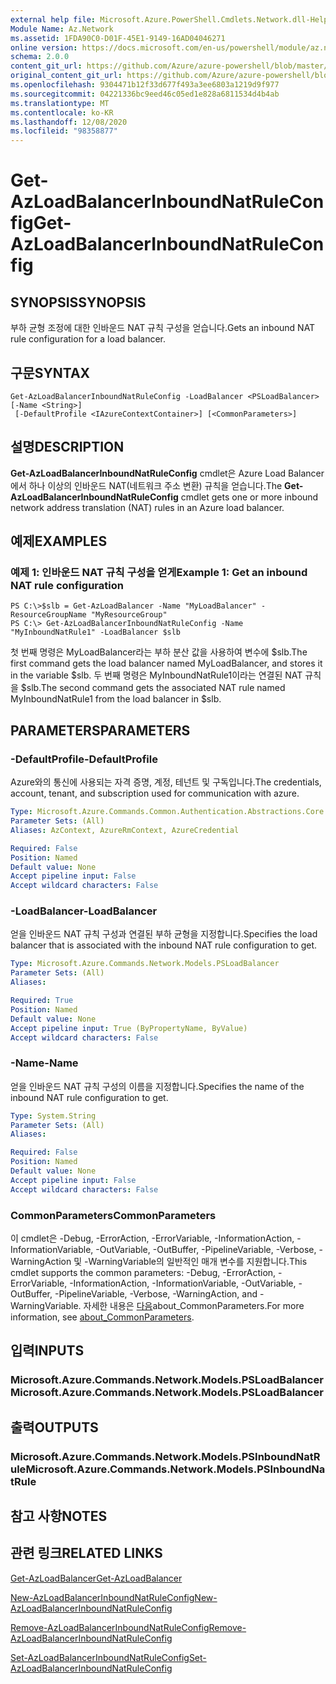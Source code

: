 ```yaml
---
external help file: Microsoft.Azure.PowerShell.Cmdlets.Network.dll-Help.xml
Module Name: Az.Network
ms.assetid: 1FDA90C0-D01F-45E1-9149-16AD04046271
online version: https://docs.microsoft.com/en-us/powershell/module/az.network/get-azloadbalancerinboundnatruleconfig
schema: 2.0.0
content_git_url: https://github.com/Azure/azure-powershell/blob/master/src/Network/Network/help/Get-AzLoadBalancerInboundNatRuleConfig.md
original_content_git_url: https://github.com/Azure/azure-powershell/blob/master/src/Network/Network/help/Get-AzLoadBalancerInboundNatRuleConfig.md
ms.openlocfilehash: 9304471b12f33d677f493a3ee6803a1219d9f977
ms.sourcegitcommit: 04221336bc9eed46c05ed1e828a6811534d4b4ab
ms.translationtype: MT
ms.contentlocale: ko-KR
ms.lasthandoff: 12/08/2020
ms.locfileid: "98358877"
---
```

# <span data-ttu-id="805d6-101">Get-AzLoadBalancerInboundNatRuleConfig</span><span class="sxs-lookup"><span data-stu-id="805d6-101">Get-AzLoadBalancerInboundNatRuleConfig</span></span>

## <span data-ttu-id="805d6-102">SYNOPSIS</span><span class="sxs-lookup"><span data-stu-id="805d6-102">SYNOPSIS</span></span>
<span data-ttu-id="805d6-103">부하 균형 조정에 대한 인바운드 NAT 규칙 구성을 얻습니다.</span><span class="sxs-lookup"><span data-stu-id="805d6-103">Gets an inbound NAT rule configuration for a load balancer.</span></span>

## <span data-ttu-id="805d6-104">구문</span><span class="sxs-lookup"><span data-stu-id="805d6-104">SYNTAX</span></span>

```
Get-AzLoadBalancerInboundNatRuleConfig -LoadBalancer <PSLoadBalancer> [-Name <String>]
 [-DefaultProfile <IAzureContextContainer>] [<CommonParameters>]
```

## <span data-ttu-id="805d6-105">설명</span><span class="sxs-lookup"><span data-stu-id="805d6-105">DESCRIPTION</span></span>
<span data-ttu-id="805d6-106">**Get-AzLoadBalancerInboundNatRuleConfig** cmdlet은 Azure Load Balancer에서 하나 이상의 인바운드 NAT(네트워크 주소 변환) 규칙을 얻습니다.</span><span class="sxs-lookup"><span data-stu-id="805d6-106">The **Get-AzLoadBalancerInboundNatRuleConfig** cmdlet gets one or more inbound network address translation (NAT) rules in an Azure load balancer.</span></span>

## <span data-ttu-id="805d6-107">예제</span><span class="sxs-lookup"><span data-stu-id="805d6-107">EXAMPLES</span></span>

### <span data-ttu-id="805d6-108">예제 1: 인바운드 NAT 규칙 구성을 얻게</span><span class="sxs-lookup"><span data-stu-id="805d6-108">Example 1: Get an inbound NAT rule configuration</span></span>
```
PS C:\>$slb = Get-AzLoadBalancer -Name "MyLoadBalancer" -ResourceGroupName "MyResourceGroup"
PS C:\> Get-AzLoadBalancerInboundNatRuleConfig -Name "MyInboundNatRule1" -LoadBalancer $slb
```

<span data-ttu-id="805d6-109">첫 번째 명령은 MyLoadBalancer라는 부하 분산 값을 사용하여 변수에 $slb.</span><span class="sxs-lookup"><span data-stu-id="805d6-109">The first command gets the load balancer named MyLoadBalancer, and stores it in the variable $slb.</span></span>
<span data-ttu-id="805d6-110">두 번째 명령은 MyInboundNatRule1이라는 연결된 NAT 규칙을 $slb.</span><span class="sxs-lookup"><span data-stu-id="805d6-110">The second command gets the associated NAT rule named MyInboundNatRule1 from the load balancer in $slb.</span></span>

## <span data-ttu-id="805d6-111">PARAMETERS</span><span class="sxs-lookup"><span data-stu-id="805d6-111">PARAMETERS</span></span>

### <span data-ttu-id="805d6-112">-DefaultProfile</span><span class="sxs-lookup"><span data-stu-id="805d6-112">-DefaultProfile</span></span>
<span data-ttu-id="805d6-113">Azure와의 통신에 사용되는 자격 증명, 계정, 테넌트 및 구독입니다.</span><span class="sxs-lookup"><span data-stu-id="805d6-113">The credentials, account, tenant, and subscription used for communication with azure.</span></span>

```yaml
Type: Microsoft.Azure.Commands.Common.Authentication.Abstractions.Core.IAzureContextContainer
Parameter Sets: (All)
Aliases: AzContext, AzureRmContext, AzureCredential

Required: False
Position: Named
Default value: None
Accept pipeline input: False
Accept wildcard characters: False
```

### <span data-ttu-id="805d6-114">-LoadBalancer</span><span class="sxs-lookup"><span data-stu-id="805d6-114">-LoadBalancer</span></span>
<span data-ttu-id="805d6-115">얻을 인바운드 NAT 규칙 구성과 연결된 부하 균형을 지정합니다.</span><span class="sxs-lookup"><span data-stu-id="805d6-115">Specifies the load balancer that is associated with the inbound NAT rule configuration to get.</span></span>

```yaml
Type: Microsoft.Azure.Commands.Network.Models.PSLoadBalancer
Parameter Sets: (All)
Aliases:

Required: True
Position: Named
Default value: None
Accept pipeline input: True (ByPropertyName, ByValue)
Accept wildcard characters: False
```

### <span data-ttu-id="805d6-116">-Name</span><span class="sxs-lookup"><span data-stu-id="805d6-116">-Name</span></span>
<span data-ttu-id="805d6-117">얻을 인바운드 NAT 규칙 구성의 이름을 지정합니다.</span><span class="sxs-lookup"><span data-stu-id="805d6-117">Specifies the name of the inbound NAT rule configuration to get.</span></span>

```yaml
Type: System.String
Parameter Sets: (All)
Aliases:

Required: False
Position: Named
Default value: None
Accept pipeline input: False
Accept wildcard characters: False
```

### <span data-ttu-id="805d6-118">CommonParameters</span><span class="sxs-lookup"><span data-stu-id="805d6-118">CommonParameters</span></span>
<span data-ttu-id="805d6-119">이 cmdlet은 -Debug, -ErrorAction, -ErrorVariable, -InformationAction, -InformationVariable, -OutVariable, -OutBuffer, -PipelineVariable, -Verbose, -WarningAction 및 -WarningVariable의 일반적인 매개 변수를 지원합니다.</span><span class="sxs-lookup"><span data-stu-id="805d6-119">This cmdlet supports the common parameters: -Debug, -ErrorAction, -ErrorVariable, -InformationAction, -InformationVariable, -OutVariable, -OutBuffer, -PipelineVariable, -Verbose, -WarningAction, and -WarningVariable.</span></span> <span data-ttu-id="805d6-120">자세한 내용은 [다음](http://go.microsoft.com/fwlink/?LinkID=113216)about_CommonParameters.</span><span class="sxs-lookup"><span data-stu-id="805d6-120">For more information, see [about_CommonParameters](http://go.microsoft.com/fwlink/?LinkID=113216).</span></span>

## <span data-ttu-id="805d6-121">입력</span><span class="sxs-lookup"><span data-stu-id="805d6-121">INPUTS</span></span>

### <span data-ttu-id="805d6-122">Microsoft.Azure.Commands.Network.Models.PSLoadBalancer</span><span class="sxs-lookup"><span data-stu-id="805d6-122">Microsoft.Azure.Commands.Network.Models.PSLoadBalancer</span></span>

## <span data-ttu-id="805d6-123">출력</span><span class="sxs-lookup"><span data-stu-id="805d6-123">OUTPUTS</span></span>

### <span data-ttu-id="805d6-124">Microsoft.Azure.Commands.Network.Models.PSInboundNatRule</span><span class="sxs-lookup"><span data-stu-id="805d6-124">Microsoft.Azure.Commands.Network.Models.PSInboundNatRule</span></span>

## <span data-ttu-id="805d6-125">참고 사항</span><span class="sxs-lookup"><span data-stu-id="805d6-125">NOTES</span></span>

## <span data-ttu-id="805d6-126">관련 링크</span><span class="sxs-lookup"><span data-stu-id="805d6-126">RELATED LINKS</span></span>

[<span data-ttu-id="805d6-127">Get-AzLoadBalancer</span><span class="sxs-lookup"><span data-stu-id="805d6-127">Get-AzLoadBalancer</span></span>](./Get-AzLoadBalancer.md)

[<span data-ttu-id="805d6-128">New-AzLoadBalancerInboundNatRuleConfig</span><span class="sxs-lookup"><span data-stu-id="805d6-128">New-AzLoadBalancerInboundNatRuleConfig</span></span>](./New-AzLoadBalancerInboundNatRuleConfig.md)

[<span data-ttu-id="805d6-129">Remove-AzLoadBalancerInboundNatRuleConfig</span><span class="sxs-lookup"><span data-stu-id="805d6-129">Remove-AzLoadBalancerInboundNatRuleConfig</span></span>](./Remove-AzLoadBalancerInboundNatRuleConfig.md)

[<span data-ttu-id="805d6-130">Set-AzLoadBalancerInboundNatRuleConfig</span><span class="sxs-lookup"><span data-stu-id="805d6-130">Set-AzLoadBalancerInboundNatRuleConfig</span></span>](./Set-AzLoadBalancerInboundNatRuleConfig.md)


